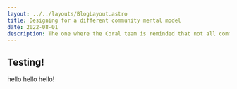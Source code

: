 ```yaml
---
layout: ../../layouts/BlogLayout.astro
title: Designing for a different community mental model
date: 2022-08-01
description: The one where the Coral team is reminded that not all communities are created equal.
---
```


## Testing!
hello hello hello!